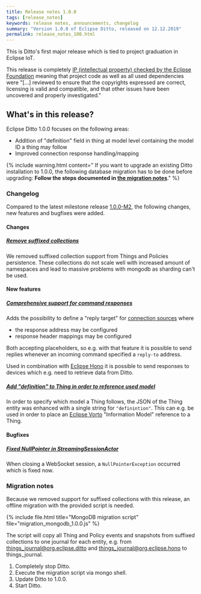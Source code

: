 ```yaml
---
title: Release notes 1.0.0
tags: [release_notes]
keywords: release notes, announcements, changelog
summary: "Version 1.0.0 of Eclipse Ditto, released on 12.12.2019"
permalink: release_notes_100.html
---
```


This is Ditto's first major release which is tied to project graduation in Eclipse IoT.

This release is completely [IP (intellectual property) checked by the Eclipse Foundation](https://www.eclipse.org/projects/handbook/#ip) 
meaning that project code as well as all used dependencies were "[...] reviewed to ensure that the copyrights 
expressed are correct, licensing is valid and compatible, and that other issues have been uncovered and properly 
investigated."

## What's in this release?

Eclipse Ditto 1.0.0 focuses on the following areas:

* Addition of "definition" field in thing at model level containing the model ID a thing may follow
* Improved connection response handling/mapping

{% include warning.html content="
If you want to upgrade an existing Ditto installation to 1.0.0, the following database migration has to be done 
before upgrading: **Follow the steps documented in [the migration notes](#migration-notes)**." %}


### Changelog

Compared to the latest milestone release [1.0.0-M2](release_notes_100-M2.html), the following changes, new features and
bugfixes were added.


#### Changes

##### [Remove suffixed collections](https://github.com/eclipse/ditto/issues/537)

We removed suffixed collection support from Things and Policies persistence.
These collections do not scale well with increased amount of namespaces and lead to massive problems with mongodb as 
sharding can't be used.


#### New features

##### [Comprehensive support for command responses](https://github.com/eclipse/ditto/issues/540)

Adds the possibility to define a "reply target" for [connection sources](basic-connections.html#sources) where 
* the response address may be configured
* response header mappings may be configured

Both accepting placeholders, so e.g. with that feature it is possible to send replies whenever an incoming command 
specified a `reply-to` address.

Used in combination with [Eclipse Hono](https://eclipse.org/hono/)  it is possible to send responses to devices which 
e.g. need to retrieve data from Ditto.

##### [Add "definition" to Thing in order to reference used model](https://github.com/eclipse/ditto/issues/247)

In order to specify which model a Thing follows, the JSON of the Thing entity was enhanced with a single string for 
`"definintion"`. This can e.g. be used in order to place an [Eclipse Vorto](https://eclipse.org/vorto/) 
"Information Model" reference to a Thing.

#### Bugfixes

##### [Fixed NullPointer in StreamingSessionActor](https://github.com/eclipse/ditto/pull/546)

When closing a WebSocket session, a `NullPointerException` occurred which is fixed now.

### Migration notes

Because we removed support for suffixed collections with this release, an offline migration with the provided script 
is needed.

{% include file.html title="MongoDB migration script" file="migration_mongodb_1.0.0.js" %}

The script will copy all Thing and Policy events and snapshots from suffixed collections to one journal for each entity,
e.g. from things_journal@org.eclipse.ditto and things_journal@org.eclipse.hono to things_journal.

1. Completely stop Ditto.
2. Execute the migration script via mongo shell.
3. Update Ditto to 1.0.0.
4. Start Ditto.
